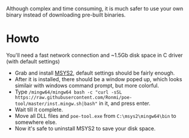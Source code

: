 Although complex and time consuming, it is much safer to use your own binary instead of downloading pre-built binaries.

# Howto

You'll need a fast network connection and ~1.5Gb disk space in C driver (with default settings)

* Grab and install [MSYS2](http://www.msys2.org/), default settings should be fairly enough.
* After it is installed, there should be a window poped up, which looks similair with windows command prompt, but more colorful.
* Type `/mingw64/mingw64 bash -c "curl -sSL https://raw.githubusercontent.com/Ronmi/poe-tool/master/inst.mingw.sh|bash"` in it, and press enter.
* Wait till it complete.
* Move all DLL files and `poe-tool.exe` from `C:\msys2\mingw64\bin` to somewhere else.
* Now it's safe to uninstall MSYS2 to save your disk space.
